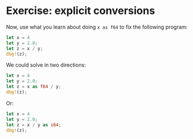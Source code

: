 # Exercise: explicit conversions

Now, use what you learn about doing `x as f64` to fix the following program:

```rust
let x = 4
let y = 2.0;
let z = x / y;
dbg!(z);
```

We could solve in two directions:

```rust
let x = 4
let y = 2.0;
let z = x as f64 / y;
dbg!(z);
```

Or:

```rust
let x = 4
let y = 2.0;
let z = x / y as i64;
dbg!(z);
```

